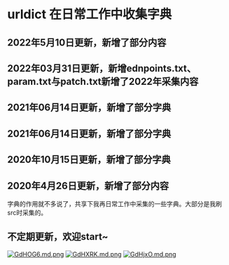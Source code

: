 # urldict 在日常工作中收集字典

## 2022年5月10日更新，新增了部分内容
## 2022年03月31日更新，新增ednpoints.txt、param.txt与patch.txt新增了2022年采集内容
## 2021年06月14日更新，新增了部分字典
## 2021年06月14日更新，新增了部分字典
## 2020年10月15日更新，新增了部分字典
## 2020年4月26日更新，新增了部分内容


字典的作用就不多说了，共享下我再日常工作中采集的一些字典。大部分是我刷src时采集的。
## 不定期更新，欢迎start~
[![GdHOG6.md.png](https://s1.ax1x.com/2020/04/04/GdHOG6.md.png)](https://imgchr.com/i/GdHOG6)
[![GdHXRK.md.png](https://s1.ax1x.com/2020/04/04/GdHXRK.md.png)](https://imgchr.com/i/GdHXRK)
[![GdHjxO.md.png](https://s1.ax1x.com/2020/04/04/GdHjxO.md.png)](https://imgchr.com/i/GdHjxO)

